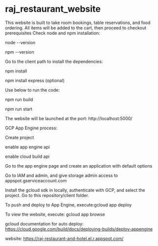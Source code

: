 # raj_restaurant_website

This website is built to take room bookings, table reservations, and food ordering.
All items will be added to the cart, then proceed to checkout
prerequisites
Check node and npm installation:

node --version

npm --version

Go to the client path to install the dependencies:

npm install

npm install express (optional)

Use below to run the code:

npm run build

npm run start

The website will be launched at the port: http://localhost:5000/

GCP App Engine process:

Create project

enable app engine api

enable cloud build api

Go to the app engine page and create an application with default options

Go to IAM and admin, and give storage admin access to appspot.gserviceaccount.com

Install the gcloud sdk in locally, authenticate with GCP, and select the project. Go to this repository/client folder.

To push and deploy to App Engine, execute:gcloud app deploy

To view the website, execute: gcloud app browse

gcloud documentation for auto deploy: https://cloud.google.com/build/docs/deploying-builds/deploy-appengine

website: https://raj-restaurant-and-hotel.el.r.appspot.com/
